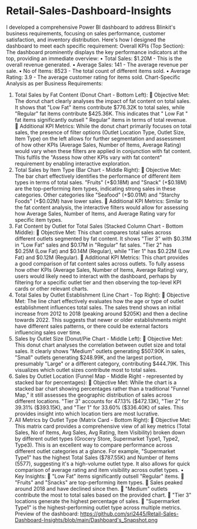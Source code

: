 # Retail-Sales-Dashboard-Insights
I developed a comprehensive Power BI dashboard to address Blinkit's business requirements, focusing on sales performance, customer satisfaction, and inventory distribution. 
Here's how I designed the dashboard to meet each specific requirement:
Overall KPIs (Top Section):
The dashboard prominently displays the key performance indicators at the top, providing an immediate overview:
•	Total Sales: $1.20M - This is the overall revenue generated.
•	Average Sales: 141 - The average revenue per sale.
•	No of Items: 8523 - The total count of different items sold.
•	Average Rating: 3.9 - The average customer rating for items sold.
Chart-Specific Analysis as per Business Requirements:
1.	Total Sales by Fat Content (Donut Chart - Bottom Left):
	Objective Met: The donut chart clearly analyses the impact of fat content on total sales. It shows that "Low Fat" items contribute $776.32K to total sales, while "Regular" fat items contribute $425.36K. This indicates that " Low Fat " fat items significantly outsell " Regular" items in terms of total revenue.
	Additional KPI Metrics: While the donut chart primarily focuses on total sales, the presence of filter options (Outlet Location Type, Outlet Size, Item Type) on the left allows for further segmentation and assessment of how other KPIs (Average Sales, Number of Items, Average Rating) would vary when these filters are applied in conjunction with fat content. This fulfils the "Assess how other KPIs vary with fat content" requirement by enabling interactive exploration.
2.	Total Sales by Item Type (Bar Chart - Middle Right):
	Objective Met: The bar chart effectively identifies the performance of different item types in terms of total sales. "Fruits" (+$0.18M) and "Snack" (+$0.18M) are the top-performing item types, indicating strong sales in these categories. Other categories like "Seafood" (+$0.01M) and "Starchy Foods" (+$0.02M) have lower sales.
	Additional KPI Metrics: Similar to the fat content analysis, the interactive filters would allow for assessing how Average Sales, Number of Items, and Average Rating vary for specific item types.
3.	Fat Content by Outlet for Total Sales (Stacked Column Chart - Bottom Middle):
	Objective Met: This chart compares total sales across different outlets segmented by fat content. It shows "Tier 3" with $0.31M in "Low Fat" sales and $0.17M in "Regular" fat sales. "Tier 2" has $0.25M (Low Fat) and $0.14M (Regular), while "Tier 1" has $0.22M (Low Fat) and $0.12M (Regular).
	Additional KPI Metrics: This chart provides a good comparison of fat content sales across outlets. To fully assess how other KPIs (Average Sales, Number of Items, Average Rating) vary, users would likely need to interact with the dashboard, perhaps by filtering for a specific outlet tier and then observing the top-level KPI cards or other relevant charts.
4.	Total Sales by Outlet Establishment (Line Chart - Top Right):
	Objective Met: The line chart effectively evaluates how the age or type of outlet establishment influences total sales. The sales trend shows an initial increase from 2012 to 2018 (peaking around $205K) and then a decline towards 2022. This suggests that newer or older establishments might have different sales patterns, or there could be external factors influencing sales over time.
5.	Sales by Outlet Size (Donut/Pie Chart - Middle Left):
	Objective Met: This donut chart analyses the correlation between outlet size and total sales. It clearly shows "Medium" outlets generating $507.90K in sales, "Small" outlets generating $248.99K, and the largest portion, presumably "Large" or a different category, contributing $444.79K. This visualizes which outlet sizes contribute most to total sales.
6.	Sales by Outlet Location (Funnel Map - Middle Right - represented by stacked bar for percentages):
	Objective Met: While the chart is a stacked bar chart showing percentages rather than a traditional "Funnel Map," it still assesses the geographic distribution of sales across different locations. "Tier 3" accounts for 47.13% ($472.13K), "Tier 2" for 39.31% ($393.15K), and "Tier 1" for 33.60% ($336.40K) of sales. This provides insight into which location tiers are most lucrative.
7.	All Metrics by Outlet Type (Matrix Card - Bottom Right):
	Objective Met: This matrix card provides a comprehensive view of all key metrics (Total Sales, No of Items, Avg Sales, Avg Rating, Item Visibility) broken down by different outlet types (Grocery Store, Supermarket Type1, Type2, Type3). This is an excellent way to compare performance across different outlet categories at a glance. For example, "Supermarket Type1" has the highest Total Sales ($787.55K) and Number of Items (5577), suggesting it's a high-volume outlet type. It also allows for quick comparison of average rating and item visibility across outlet types.
•	Key Insights:
	"Low Fat” items significantly outsell "Regular" items.
	"Fruits" and "Snacks" are top-performing item types.
	Sales peaked around 2018 and have declined since then.
	"Medium" outlets contribute the most to total sales based on the provided chart.
	"Tier 3" locations generate the highest percentage of sales.
	"Supermarket Type1" is the highest-performing outlet type across multiple metrics.
Preview of the dashboard:
https://github.com/sri2445/Retail-Sales-Dashboard-Insights/blob/main/Dashboard's_Snapshot.png
